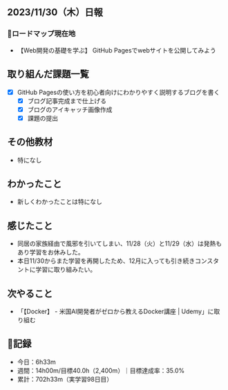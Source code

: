 ## 2023/11/30（木）日報
### :round_pushpin:ロードマップ現在地
- 【Web開発の基礎を学ぶ】 GitHub Pagesでwebサイトを公開してみよう
## 取り組んだ課題一覧
- [x] GitHub Pagesの使い方を初心者向けにわかりやすく説明するブログを書く
  - [x] ブログ記事完成まで仕上げる
  - [x] ブログのアイキャッチ画像作成 
  - [x] 課題の提出
## その他教材
- 特になし
## わかったこと
- 新しくわかったことは特になし
## 感じたこと
- 同居の家族経由で風邪を引いてしまい、11/28（火）と11/29（水）は発熱もあり学習をお休みした。
- 本日11/30からまた学習を再開したため、12月に入っても引き続きコンスタントに学習に取り組みたい。
## 次やること
- 「【Docker】 - 米国AI開発者がゼロから教えるDocker講座 | Udemy」に取り組む
## :memo:記録
- 今日：6h33m
- 週間：14h00m/目標40.0h（2,400m）｜目標達成率：35.0%
- 累計：702h33m（実学習98日目）
